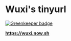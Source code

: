 # Wuxi's tinyurl

[![Greenkeeper badge](https://badges.greenkeeper.io/amio/now-go-wuxi.svg)](https://greenkeeper.io/)

**https://wuxi.now.sh**
